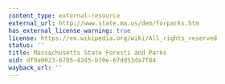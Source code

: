 ```yaml
---
content_type: external-resource
external_url: http://www.state.ma.us/dem/forparks.htm
has_external_license_warning: true
license: https://en.wikipedia.org/wiki/All_rights_reserved
status: ''
title: Massachusetts State Forests and Parks
uid: df9a0023-6785-4245-b70e-67dd51da7f84
wayback_url: ''
---
```

